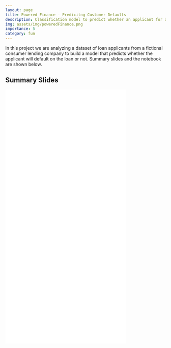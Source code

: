 ```yaml
---
layout: page
title: Powered Finance - Predicitng Customer Defaults
description: Classification model to predict whether an applicant for a loan is likely to default (ML/AI, Classification, Logistic Regression, Python, XGBoost)
img: assets/img/poweredFinance.png
importance: 5
category: fun
---
```


In this project we are analyzing a dataset of loan applicants from a fictional consumer lending company to build a model that predicts whether the applicant will default on the loan or not. Summary slides and the notebook are shown below.


<h2>Summary Slides</h2>

<article class="post-content CV clearfix">
        <embed src="../../assets/pdf/PoweredFinance_SummarySlides.pdf" width="75%" height="800" type="application/pdf" />

</article>



